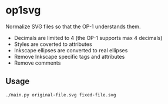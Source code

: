 # op1svg

Normalize SVG files so that the OP-1 understands them.


- Decimals are limited to 4 (the OP-1 supports max 4 decimals)
- Styles are coverted to attributes
- Inkscape ellipses are converted to real ellipses
- Remove Inkscape specific tags and attributes
- Remove comments

## Usage

    ./main.py original-file.svg fixed-file.svg

